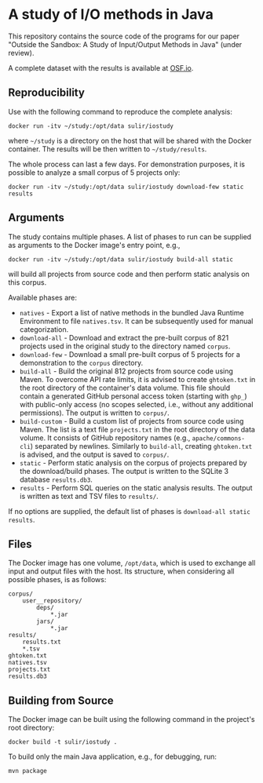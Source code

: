 # A study of I/O methods in Java

This repository contains the source code of the programs for our paper "Outside the Sandbox: A Study of Input/Output Methods in Java" (under review).

A complete dataset with the results is available at [OSF.io](https://doi.org/10.17605/OSF.IO/CNSRJ).

## Reproducibility

Use with the following command to reproduce the complete analysis:
```shell
docker run -itv ~/study:/opt/data sulir/iostudy
```
where `~/study` is a directory on the host that will be shared with the Docker container. The results will be then written to `~/study/results`.

The whole process can last a few days. For demonstration purposes, it is possible to analyze a small corpus of 5 projects only:
```shell
docker run -itv ~/study:/opt/data sulir/iostudy download-few static results
```

## Arguments

The study contains multiple phases. A list of phases to run can be supplied as arguments to the Docker image's entry point, e.g.,
```shell
docker run -itv ~/study:/opt/data sulir/iostudy build-all static
```
will build all projects from source code and then perform static analysis on this corpus.

Available phases are:
- `natives` - Export a list of native methods in the bundled Java Runtime Environment to file `natives.tsv`. It can be subsequently used for manual categorization.
- `download-all` - Download and extract the pre-built corpus of 821 projects used in the original study to the directory named `corpus`.
- `download-few` - Download a small pre-built corpus of 5 projects for a demonstration to the `corpus` directory.
- `build-all` - Build the original 812 projects from source code using Maven. To overcome API rate limits, it is advised to create `ghtoken.txt` in the root directory of the container's data volume. This file should contain a generated GitHub personal access token (starting with `ghp_`) with public-only access (no scopes selected, i.e., without any additional permissions). The output is written to `corpus/`.
- `build-custom` - Build a custom list of projects from source code using Maven. The list is a text file `projects.txt` in the root directory of the data volume. It consists of GitHub repository names (e.g., `apache/commons-cli`) separated by newlines. Similarly to `build-all`, creating `ghtoken.txt` is advised, and the output is saved to `corpus/`.
- `static` - Perform static analysis on the corpus of projects prepared by the download/build phases. The output is written to the SQLite 3 database `results.db3`.
- `results` - Perform SQL queries on the static analysis results. The output is written as text and TSV files to `results/`.

If no options are supplied, the default list of phases is `download-all static results`.

## Files

The Docker image has one volume, `/opt/data`, which is used to exchange all input and output files with the host. Its structure, when considering all possible phases, is as follows:

```
corpus/
    user__repository/
        deps/
            *.jar
        jars/
            *.jar
results/
    results.txt
    *.tsv
ghtoken.txt
natives.tsv
projects.txt
results.db3
```

## Building from Source

The Docker image can be built using the following command in the project's root directory:
```shell
docker build -t sulir/iostudy .
```

To build only the main Java application, e.g., for debugging, run:
```
mvn package
```
